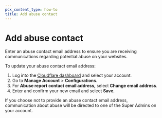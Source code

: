 ```yaml
---
pcx_content_type: how-to
title: Add abuse contact
---
```


# Add abuse contact

Enter an abuse contact email address to ensure you are receiving communications regarding potential abuse on your websites.

To update your abuse contact email address:

1. Log into the [Cloudflare dashboard](https://dash.cloudflare.com) and select your account.
2. Go to **Manage Account** > **Configurations**.
3. For **Abuse report contact email address**, select **Change email address**.
4. Enter and confirm your new email and select **Save**.

If you choose not to provide an abuse contact email address, communication about abuse will be directed to one of the Super Admins on your account.